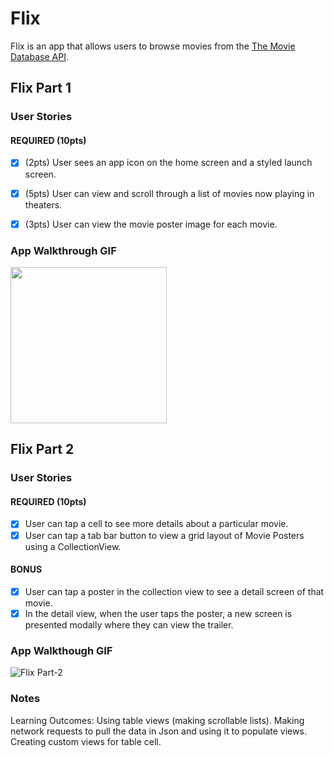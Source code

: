 # Flix

Flix is an app that allows users to browse movies from the [The Movie Database API](http://docs.themoviedb.apiary.io/#).

## Flix Part 1

### User Stories

#### REQUIRED (10pts)
- [x] (2pts) User sees an app icon on the home screen and a styled launch screen.
- [x] (5pts) User can view and scroll through a list of movies now playing in theaters.
- [x] (3pts) User can view the movie poster image for each movie.



### App Walkthrough GIF
<img src="http://g.recordit.co/ZRwzitFAwc.gif" width=250><br>


## Flix Part 2

### User Stories

#### REQUIRED (10pts)
- [X] User can tap a cell to see more details about a particular movie.
- [X] User can tap a tab bar button to view a grid layout of Movie Posters using a CollectionView.

#### BONUS
- [X] User can tap a poster in the collection view to see a detail screen of that movie.
- [X] In the detail view, when the user taps the poster, a new screen is presented modally where they can view the trailer.

### App Walkthough GIF

![Flix Part-2](https://github.com/surbhihajela/Flix/blob/master/FlixPart2.gif)

### Notes
Learning Outcomes: Using table views (making scrollable lists). Making network requests to pull the data in Json and using it to populate views. Creating custom views for table cell.
